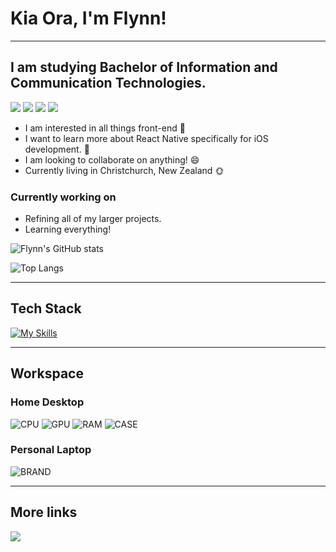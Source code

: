 # Kia Ora, I'm Flynn!
-------------------------

## I am studying Bachelor of Information and Communication Technologies.

<a href="https://fstevens30.github.io/"><img src="https://img.shields.io/badge/_Website-yellow?style=for-the-badge&logo=github&logoColor=white"></a>
<a href="mailto:flynnstevens30@gmail.com"><img src="https://img.shields.io/badge/Email-red?style=for-the-badge&logo=gmail&logoColor=white"></a>
<a href="https://www.instagram.com/flynn.a.stevens/"><img src="https://img.shields.io/badge/Instagram-E4405F?style=for-the-badge&logo=instagram&logoColor=white"></a>
<a href="https://m.me/flynnthesloth"><img src="https://img.shields.io/badge/_Messenger-00B2FF?style=for-the-badge&logo=messenger&logoColor=white"></a>

- I am interested in all things front-end :art:
- I want to learn more about React Native specifically for iOS development. :thought_balloon:
- I am looking to collaborate on anything! :smile:
- Currently living in Christchurch, New Zealand :sun_with_face:

### Currently working on

- Refining all of my larger projects.
- Learning everything!

![Flynn's GitHub stats](https://github-readme-stats.vercel.app/api?username=fstevens30&count_private=true&show_icons=true&theme=dracula&hide_border=true&card_width=300px)

![Top Langs](https://github-readme-stats.vercel.app/api/top-langs/?username=fstevens30&count_private=true&theme=dracula&hide_border=true&layout=compact)




--------------------------

## Tech Stack

[![My Skills](https://skills.thijs.gg/icons?i=js,html,css,react,nodejs,py,cs,figma,git,md)](https://skills.thijs.gg)

--------------------------

## Workspace

### Home Desktop 

![CPU](https://img.shields.io/badge/_-i5_10400F-0071C5?style=for-the-badge&logo=intel&logoColor=white)
![GPU](https://img.shields.io/badge/_-RTX_3060TI-76B900?style=for-the-badge&logo=nvidia&logoColor=white)
![RAM](https://img.shields.io/badge/_-16GB_3200Mhz_Fury-FF0000?style=for-the-badge&logo=kingstontechnology&logoColor=white)
![CASE](https://img.shields.io/badge/_-H510_Flow-51007A?style=for-the-badge&logo=nzxt&logoColor=white)

### Personal Laptop

![BRAND](https://img.shields.io/badge/_-13inch_MacBook_Pro_2018-FFFFFF?style=for-the-badge&logo=apple&logoColor=A3AAAE)

----------------------------

## More links

![](https://komarev.com/ghpvc/?username=your-github-fstevens30&style=flat-for-the-badge)

